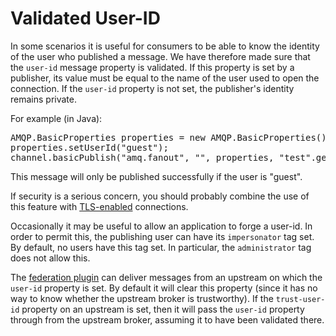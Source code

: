 <!--
Copyright (c) 2007-2023 VMware, Inc. or its affiliates.

All rights reserved. This program and the accompanying materials
are made available under the terms of the under the Apache License,
Version 2.0 (the "License”); you may not use this file except in compliance
with the License. You may obtain a copy of the License at

https://www.apache.org/licenses/LICENSE-2.0

Unless required by applicable law or agreed to in writing, software
distributed under the License is distributed on an "AS IS" BASIS,
WITHOUT WARRANTIES OR CONDITIONS OF ANY KIND, either express or implied.
See the License for the specific language governing permissions and
limitations under the License.
-->

# Validated User-ID

In some scenarios it is useful for consumers to be able
to know the identity of the user who published a
message. We have therefore made sure that
the <code>user-id</code> message property is validated. If
this property is set by a publisher, its value must be equal
to the name of the user used to open the connection. If
the <code>user-id</code> property is not set, the
publisher's identity remains private.

For example (in Java):

<pre class="lang-java">
AMQP.BasicProperties properties = new AMQP.BasicProperties();
properties.setUserId("guest");
channel.basicPublish("amq.fanout", "", properties, "test".getBytes());
</pre>

This message will only be published successfully if the user
is "guest".

If security is a serious concern, you should probably
combine the use of this feature
with [TLS-enabled](ssl.html) connections.

Occasionally it may be useful to allow an application to forge a
user-id. In order to permit this, the publishing user can have
its <code>impersonator</code> tag set. By default, no users have
this tag set. In particular, the <code>administrator</code> tag
does not allow this.

The [federation plugin](federation.html) can deliver
messages from an upstream on which the <code>user-id</code>
property is set. By default it will clear this property (since
it has no way to know whether the upstream broker is
trustworthy). If the <code>trust-user-id</code> property on an
upstream is set, then it will pass the <code>user-id</code>
property through from the upstream broker, assuming it to have
been validated there.
